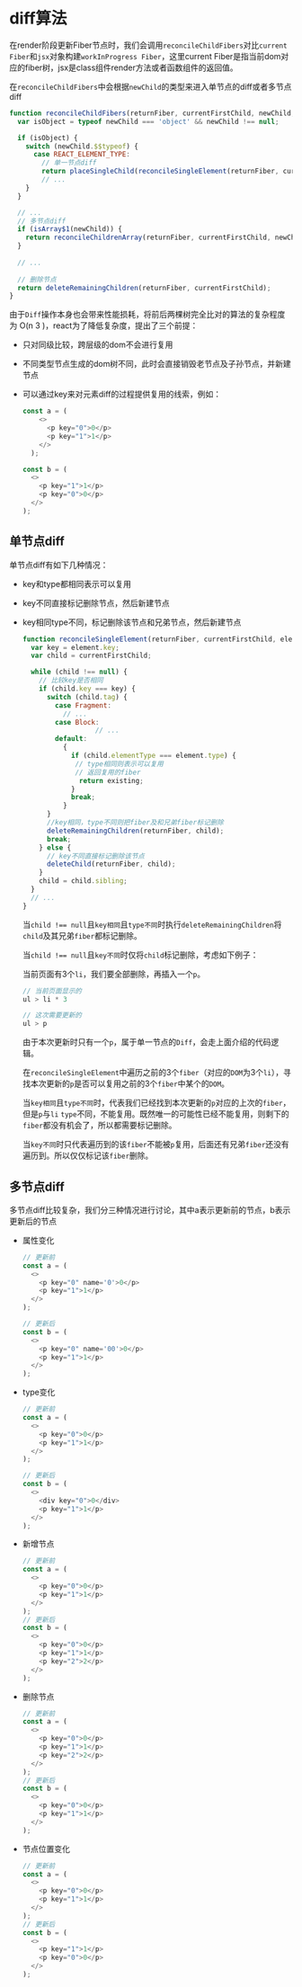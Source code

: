 # diff算法

在render阶段更新Fiber节点时，我们会调用`reconcileChildFibers`对比`current Fiber`和`jsx`对象构建`workInProgress Fiber`，这里current Fiber是指当前dom对应的fiber树，jsx是class组件render方法或者函数组件的返回值。

在`reconcileChildFibers`中会根据`newChild`的类型来进入单节点的diff或者多节点diff

```javascript
function reconcileChildFibers(returnFiber, currentFirstChild, newChild, lanes) {
  var isObject = typeof newChild === 'object' && newChild !== null;

  if (isObject) {
    switch (newChild.$$typeof) {
      case REACT_ELEMENT_TYPE:
        // 单一节点diff
        return placeSingleChild(reconcileSingleElement(returnFiber, currentFirstChild, newChild, lanes));
        // ...
    }
  }

  // ...
  // 多节点diff
  if (isArray$1(newChild)) {
    return reconcileChildrenArray(returnFiber, currentFirstChild, newChild, lanes);
  }
  
  // ...
  
  // 删除节点
  return deleteRemainingChildren(returnFiber, currentFirstChild);
}
```



由于`Diff`操作本身也会带来性能损耗，将前后两棵树完全比对的算法的复杂程度为 O(n 3 )，react为了降低复杂度，提出了三个前提：

- 只对同级比较，跨层级的dom不会进行复用

- 不同类型节点生成的dom树不同，此时会直接销毁老节点及子孙节点，并新建节点

- 可以通过key来对元素diff的过程提供复用的线索，例如：

  ```javascript
  const a = (
      <>
        <p key="0">0</p>
        <p key="1">1</p>
      </>
    );
  
  const b = (
    <>
      <p key="1">1</p>
      <p key="0">0</p>
    </>
  );
  ```

  

## 单节点diff

单节点diff有如下几种情况：

- key和type都相同表示可以复用

- key不同直接标记删除节点，然后新建节点

- key相同type不同，标记删除该节点和兄弟节点，然后新建节点

  ```javascript
  function reconcileSingleElement(returnFiber, currentFirstChild, element, lanes) {
    var key = element.key;
    var child = currentFirstChild;
  
    while (child !== null) {
      // 比较key是否相同
      if (child.key === key) {
        switch (child.tag) {
          case Fragment:
            // ...
          case Block:
  					// ...
          default:
            {
              if (child.elementType === element.type) {
               // type相同则表示可以复用
               // 返回复用的fiber
                return existing;
              }
              break;
            }
        }
        //key相同，type不同则把fiber及和兄弟fiber标记删除
        deleteRemainingChildren(returnFiber, child);
        break;
      } else {
        // key不同直接标记删除该节点
        deleteChild(returnFiber, child);
      }
      child = child.sibling;
    }
    // ...
  }
  ```

  当`child !== null`且`key相同`且`type不同`时执行`deleteRemainingChildren`将`child`及其兄弟`fiber`都标记删除。

  当`child !== null`且`key不同`时仅将`child`标记删除，考虑如下例子：

  当前页面有3个`li`，我们要全部删除，再插入一个`p`。

  ```javascript
  // 当前页面显示的
  ul > li * 3
  
  // 这次需要更新的
  ul > p
  ```

  由于本次更新时只有一个`p`，属于单一节点的`Diff`，会走上面介绍的代码逻辑。

  在`reconcileSingleElement`中遍历之前的3个`fiber`（对应的`DOM`为3个`li`），寻找本次更新的`p`是否可以复用之前的3个`fiber`中某个的`DOM`。

  当`key相同`且`type不同`时，代表我们已经找到本次更新的`p`对应的上次的`fiber`，但是`p`与`li` `type`不同，不能复用。既然唯一的可能性已经不能复用，则剩下的`fiber`都没有机会了，所以都需要标记删除。

  当`key不同`时只代表遍历到的该`fiber`不能被`p`复用，后面还有兄弟`fiber`还没有遍历到。所以仅仅标记该`fiber`删除。

  

## 多节点diff

多节点diff比较复杂，我们分三种情况进行讨论，其中a表示更新前的节点，b表示更新后的节点

- 属性变化

  ```javascript
  // 更新前
  const a = (
    <>
      <p key="0" name='0'>0</p>
      <p key="1">1</p>
    </>
  );
  
  // 更新后
  const b = (
    <>
      <p key="0" name='00'>0</p>
      <p key="1">1</p>
    </>
  );
  ```

- type变化

  ```javascript
  // 更新前
  const a = (
    <>
      <p key="0">0</p>
      <p key="1">1</p>
    </>
  );
  
  // 更新后
  const b = (
    <>
      <div key="0">0</div>
      <p key="1">1</p>
    </>
  );
  ```

- 新增节点

  ```javascript
  // 更新前
  const a = (
    <>
      <p key="0">0</p>
      <p key="1">1</p>
    </>
  );
  // 更新后
  const b = (
    <>
      <p key="0">0</p>
      <p key="1">1</p>
      <p key="2">2</p>
    </>
  );
  ```

- 删除节点

  ```javascript
  // 更新前
  const a = (
    <>
      <p key="0">0</p>
      <p key="1">1</p>
      <p key="2">2</p>
    </>
  );
  // 更新后
  const b = (
    <>
      <p key="0">0</p>
      <p key="1">1</p>
    </>
  );
  ```

- 节点位置变化

  ```javascript
  // 更新前
  const a = (
    <>
      <p key="0">0</p>
      <p key="1">1</p>
    </>
  );
  // 更新后
  const b = (
    <>
      <p key="1">1</p>
      <p key="0">0</p>
    </>
  );
  ```

  